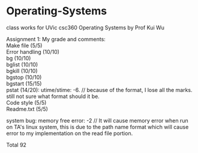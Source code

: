 # Operating-Systems
class works for UVic csc360 Operating Systems by Prof Kui Wu

Assignment 1:
My grade and comments:<br>
Make file (5/5)<br>
Error handling (10/10)<br>
bg (10/10)<br>
bglist (10/10)<br>
bgkill (10/10)<br>
bgstop (10/10)<br>
bgstart (15/15)<br>
pstat (14/20): utime/stime: -6. // because of the format, I lose all the marks. still not sure what format should it be.<br>
Code style (5/5)<br>
Readme.txt (5/5)<br>

system bug: memory free error: -2 // It will cause memory error when run on TA's linux system, this is due to the path name format which will cause error to my implementation on the read file portion.

Total 92
